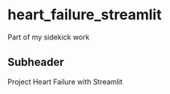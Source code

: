 # heart_failure_streamlit

Part of my sidekick work

## Subheader

Project Heart Failure with Streamlit